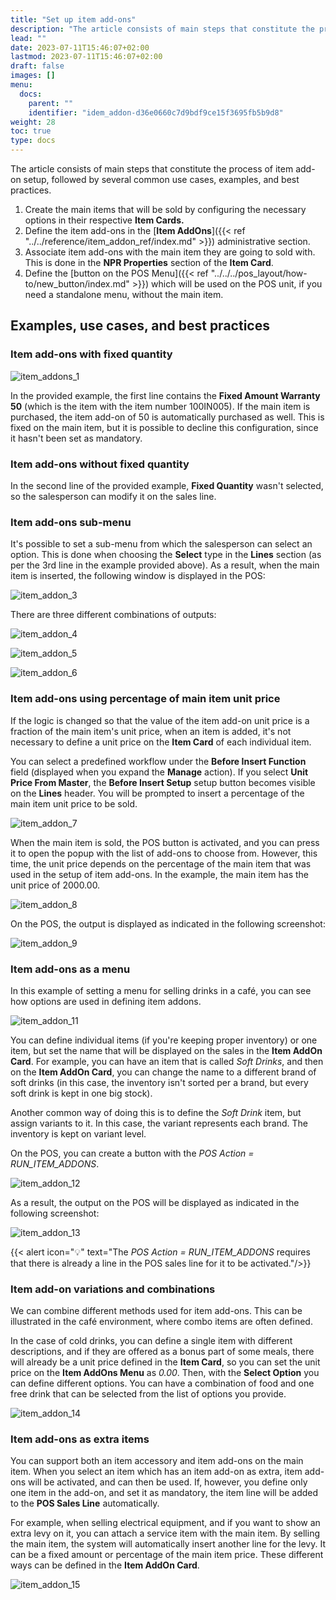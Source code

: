 ```yaml
---
title: "Set up item add-ons"
description: "The article consists of main steps that constitute the process of item add-on setup, followed by several common use cases, examples, and best practices."
lead: ""
date: 2023-07-11T15:46:07+02:00
lastmod: 2023-07-11T15:46:07+02:00
draft: false
images: []
menu:
  docs:
    parent: ""
    identifier: "idem_addon-d36e0660c7d9bdf9ce15f3695fb5b9d8"
weight: 28
toc: true
type: docs
---
```

The article consists of main steps that constitute the process of item add-on setup, followed by several common use cases, examples, and best practices. 

1. Create the main items that will be sold by configuring the necessary options in their respective **Item Cards.**
2. Define the item add-ons in the [**Item AddOns**]({{< ref "../../reference/item_addon_ref/index.md" >}}) administrative section.
3. Associate item add-ons with the main item they are going to sold with. This is done in the **NPR Properties** section of the **Item Card**.
4. Define the [button on the POS Menu]({{< ref "../../../pos_layout/how-to/new_button/index.md" >}}) which will be used on the POS unit, if you need a standalone menu, without the main item. 

## Examples, use cases, and best practices

### Item add-ons with fixed quantity

![item_addons_1](item_addon_1.png)

In the provided example, the first line contains the **Fixed Amount Warranty 50** (which is the item with the item number 100IN005). If the main item is purchased, the item add-on of 50 is automatically purchased as well. This is fixed on the main item, but it is possible to decline this configuration, since it hasn't been set as mandatory. 

### Item add-ons without fixed quantity

In the second line of the provided example, **Fixed Quantity** wasn't selected, so the salesperson can modify it on the sales line.

### Item add-ons sub-menu

It's possible to set a sub-menu from which the salesperson can select an option. This is done when choosing the **Select** type in the **Lines** section (as per the 3rd line in the example provided above). As a result, when the main item is inserted, the following window is displayed in the POS: 

![item_addon_3](item_addon_3.png)

There are three different combinations of outputs: 

![item_addon_4](item_addon_4.png)

![item_addon_5](item_addon_5.png)

![item_addon_6](item_addon_6.png)

### Item add-ons using percentage of main item unit price

If the logic is changed so that the value of the item add-on unit price is a fraction of the main item's unit price, when an item is added, it's not necessary to define a unit price on the **Item Card** of each individual item. 

You can select a predefined workflow under the **Before Insert Function** field (displayed when you expand the **Manage** action). If you select **Unit Price From Master**, the **Before Insert Setup** setup button becomes visible on the **Lines** header. You will be prompted to insert a percentage of the main item unit price to be sold. 

![item_addon_7](item_addon_7.png)

When the main item is sold, the POS button is activated, and you can press it to open the popup with the list of add-ons to choose from. However, this time, the unit price depends on the percentage of the main item that was used in the setup of item add-ons. In the example, the main item has the unit price of 2000.00.

![item_addon_8](item_addon_8.png)

On the POS, the output is displayed as indicated in the following screenshot:

![item_addon_9](item_addon_9.png)

### Item add-ons as a menu

In this example of setting a menu for selling drinks in a café, you can see how options are used in defining item addons. 

![item_addon_11](item_addon_11.png)

You can define individual items (if you're keeping proper inventory) or one item, but set the name that will be displayed on the sales in the **Item AddOn Card**. For example, you can have an item that is called *Soft Drinks*, and then on the **Item AddOn Card**,  you can change the name to a different brand of soft drinks (in this case, the inventory isn't sorted per a brand, but every soft drink is kept in one big stock).

Another common way of doing this is to define the *Soft Drink* item, but assign variants to it. In this case, the variant represents each brand. The inventory is kept on variant level. 

On the POS, you can create a button with the *POS Action = RUN_ITEM_ADDONS*.

![item_addon_12](item_addon_12.png)

As a result, the output on the POS will be displayed as indicated in the following screenshot:

![item_addon_13](item_addon_13.png)


{{< alert icon="💡" text="The <i>POS Action = RUN_ITEM_ADDONS</i> requires that there is already a line in the POS sales line for it to be activated."/>}}

### Item add-on variations and combinations

We can combine different methods used for item add-ons. This can be illustrated in the café environment, where combo items are often defined.  

In the case of cold drinks, you can define a single item with different descriptions, and if they are offered as a bonus part of some meals, there will already be a unit price defined in the **Item Card**, so you can set the unit price on the **Item AddOns Menu** as *0.00*. Then, with the **Select Option** you can define different options. You can have a combination of food and one free drink that can be selected from the list of options you provide. 

![item_addon_14](item_addon_14.png)

### Item add-ons as extra items

You can support both an item accessory and item add-ons on the main item. When you select an item which has an item add-on as extra, item add-ons will be activated, and can then be used. If, however, you define only one item in the add-on, and set it as mandatory, the item line will be added to the **POS Sales Line** automatically. 

For example, when selling electrical equipment, and if you want to show an extra levy on it, you can attach a service item with the main item. By selling the main item, the system will automatically insert another line for the levy. It can be a fixed amount or percentage of the main item price. These different ways can be defined in the **Item AddOn Card**. 

![item_addon_15](item_addon_15.png)
